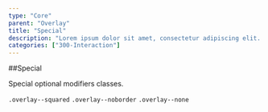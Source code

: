 ```yaml
---
type: "Core"
parent: "Overlay"
title: "Special"
description: "Lorem ipsum dolor sit amet, consectetur adipiscing elit. Nunc tempus laoreet leo sit amet iaculis."
categories: ["300-Interaction"]
---
```


##Special

Special optional modifiers classes.

`.overlay--squared` `.overlay--noborder` `.overlay--none`

<demo>
  <demovanilla src="inline/demo/overlay/special">
  </demovanilla>
</demo>
